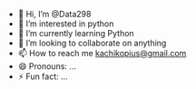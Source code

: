 - 👋 Hi, I’m @Data298
- 👀 I’m interested in python 
- 🌱 I’m currently learning Python 
- 💞️ I’m looking to collaborate on anything 
- 📫 How to reach me kachikopius@gmail.com
- 😄 Pronouns: ...
- ⚡ Fun fact: ...

<!---
Data298/Data298 is a ✨ special ✨ repository because its `README.md` (this file) appears on your GitHub profile.
You can click the Preview link to take a look at your changes.
--->
